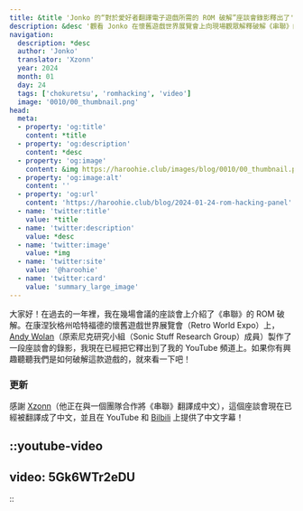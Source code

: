 ```yaml
---
title: &title 'Jonko 的“對於愛好者翻譯電子遊戲所需的 ROM 破解”座談會錄影釋出了'
description: &desc '觀看 Jonko 在懷舊遊戲世界展覽會上向現場觀眾解釋破解《串聯》的一些挑戰'
navigation:
  description: *desc
  author: 'Jonko'
  translator: 'Xzonn'
  year: 2024
  month: 01
  day: 24
  tags: ['chokuretsu', 'romhacking', 'video']
  image: '0010/00_thumbnail.png'
head:
  meta:
  - property: 'og:title'
    content: *title
  - property: 'og:description'
    content: *desc
  - property: 'og:image'
    content: &img https://haroohie.club/images/blog/0010/00_thumbnail.png
  - property: 'og:image:alt'
    content: ''
  - property: 'og:url'
    content: 'https://haroohie.club/blog/2024-01-24-rom-hacking-panel'
  - name: 'twitter:title'
    value: *title
  - name: 'twitter:description'
    value: *desc
  - name: 'twitter:image'
    value: *img
  - name: 'twitter:site'
    value: '@haroohie'
  - name: 'twitter:card'
    value: 'summary_large_image'
---
```

大家好！在過去的一年裡，我在幾場會議的座談會上介紹了《串聯》的 ROM 破解。在康涅狄格州哈特福德的懷舊遊戲世界展覽會（Retro World Expo）上，[Andy Wolan](https://www.youtube.com/@andywolan)（原索尼克研究小組（Sonic Stuff Research Group）成員）製作了一段座談會的錄影，我現在已經把它釋出到了我的 YouTube 頻道上。如果你有興趣聽聽我們是如何破解這款遊戲的，就來看一下吧！

### 更新
感謝 [Xzonn](https://xzonn.top/)（他正在與一個團隊合作將《串聯》翻譯成中文），這個座談會現在已經被翻譯成了中文，並且在 YouTube 和 [Bilbili](https://www.bilibili.com/video/BV1w4421P7Wd/) 上提供了中文字幕！

::youtube-video
----
video: 5Gk6WTr2eDU
----
::

